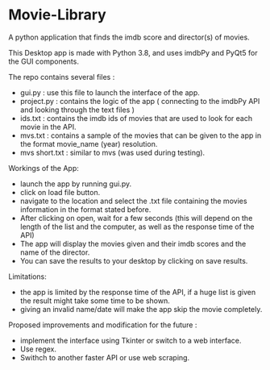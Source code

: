 # Movie-Library
A python application that finds the imdb score and director(s) of movies.

This Desktop app is made with Python 3.8, and uses imdbPy and PyQt5 for the GUI components.

The repo contains several files :
  - gui.py : use this file to launch the interface of the app.
  - project.py : contains the logic of the app ( connecting to the imdbPy API and looking through the text files )
  - ids.txt : contains the imdb ids of movies that are used to look for each movie in the API.
  - mvs.txt : contains a sample of the movies that can be given to the app in the format  movie_name (year) resolution.
  - mvs short.txt : similar to mvs (was used during testing).

Workings of the App:
  - launch the app by running gui.py.
  - click on load file button.
  - navigate to the location and select the .txt file containing the movies information in the format stated before.
  - After clicking on open, wait for a few seconds (this will depend on the length of the list and the computer, as well as the response time of the API)
  - The app will display the movies given and their imdb scores and the name of the director.
  - You can save the results to your desktop by clicking on save results. 

Limitations:
  - the app is limited by the response time of the API, if a huge list is given the result might take some time to be shown.
  - giving an invalid name/date will make the app skip the movie completely.
  
Proposed improvements and modification for the future :
  - implement the interface using Tkinter or switch to a web interface.
  - Use regex.
  - Swithch to another faster API or use web scraping.
